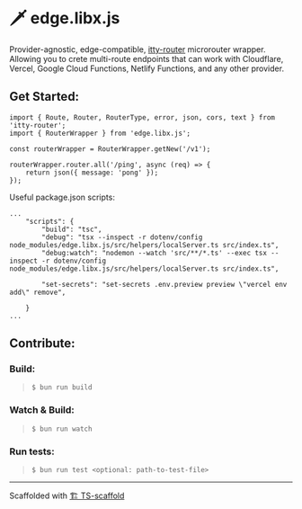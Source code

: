 # 🗡️ edge.libx.js

Provider-agnostic, edge-compatible, [itty-router](https://itty.dev/itty-router/) microrouter wrapper. 
Allowing you to crete multi-route endpoints that can work with Cloudflare, Vercel, Google Cloud Functions, Netlify Functions, and any other provider.

## Get Started:

```ts:
import { Route, Router, RouterType, error, json, cors, text } from 'itty-router';
import { RouterWrapper } from 'edge.libx.js';

const routerWrapper = RouterWrapper.getNew('/v1');

routerWrapper.router.all('/ping', async (req) => {
	return json({ message: 'pong' });
});
```

Useful package.json scripts:
```json:
...
    "scripts": {
        "build": "tsc",
        "debug": "tsx --inspect -r dotenv/config node_modules/edge.libx.js/src/helpers/localServer.ts src/index.ts",
        "debug:watch": "nodemon --watch 'src/**/*.ts' --exec tsx --inspect -r dotenv/config node_modules/edge.libx.js/src/helpers/localServer.ts src/index.ts",

        "set-secrets": "set-secrets .env.preview preview \"vercel env add\" remove",

    }
...
```

## Contribute:

### Build:

> `$ bun run build`

### Watch & Build:

> `$ bun run watch`

### Run tests:

> `$ bun run test <optional: path-to-test-file>`

---

Scaffolded with [🏗 TS-scaffold](https://github.com/Livshitz/ts-scaffold.git)

